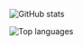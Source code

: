 ![GitHub stats](https://github-readme-stats.vercel.app/api?username=tkhapchaev&show_icons=true&include_all_commits=true&theme=tokyonight)

![Top languages](https://github-readme-stats.vercel.app/api/top-langs/?username=tkhapchaev&layout=compact&hide=jupyter%20notebook,roff,html,css,handlebars,dockerfile,makefile&langs_count=10&theme=tokyonight)